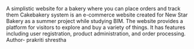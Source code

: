 A simplistic website for a bakery where you can place orders and track them
Cakebakery system is an e-commerce website created for New Star Bakery as a summer project while studying BIM. The website provides a platform for visitors to explore and buy a variety of things. It has features including user registration, product administration, and order processing. Author- prakriti shrestha
